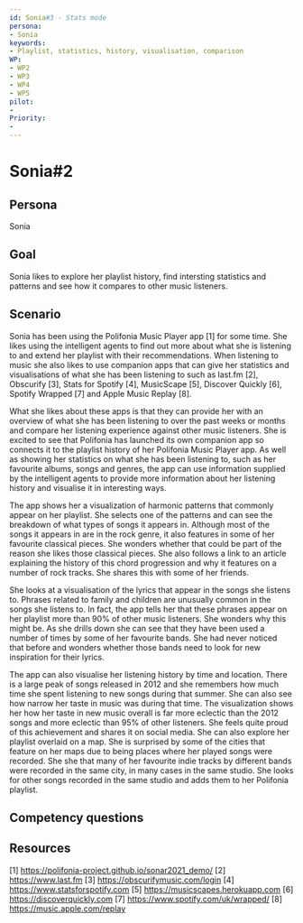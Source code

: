 ```yaml
---
id: Sonia#3 - Stats mode
persona: 
- Sonia
keywords: 
- Playlist, statistics, history, visualisation, comparison
WP:
- WP2
- WP3
- WP4
- WP5
pilot:
- 
Priority:
- 
---
```

# Sonia#2

## Persona
Sonia

## Goal
Sonia likes to explore her playlist history, find intersting statistics and patterns and see how it compares to other music listeners.

## Scenario  
Sonia has been using the Polifonia Music Player app [1] for some time. She likes using the intelligent agents to find out more about what she is listening to and extend her playlist with their recommendations. When listening to music she also likes to use companion apps that can give her statistics and visualisations of what she has been listening to such as last.fm [2], Obscurify [3], Stats for Spotify [4], MusicScape [5], Discover Quickly [6], Spotify Wrapped [7] and Apple Music Replay [8].

What she likes about these apps is that they can provide her with an overview of what she has been listening to over the past weeks or months and compare her listening experience against other music listeners. She is excited to see that Polifonia has launched its own companion app so connects it to the playlist history of her Polifonia Music Player app. As well as showing her statistics on what she has been listening to, such as her favourite albums, songs and genres, the app can use information supplied by the intelligent agents to provide more information about her listening history and visualise it in interesting ways.

The app shows her a visualization of harmonic patterns that commonly appear on her playlist. She selects one of the patterns and can see the breakdown of what types of songs it appears in. Although most of the songs it appears in are in the rock genre, it also features in some of her favourite classical pieces. She wonders whether that could be part of the reason she likes those classical pieces. She also follows a link to an article explaining the history of this chord progression and why it features on a number of rock tracks. She shares this with some of her friends.

She looks at a visualisation of the lyrics that appear in the songs she listens to. Phrases related to family and children are unusually common in the songs she listens to. In fact, the app tells her that these phrases appear on her playlist more than 90% of other music listeners. She wonders why this might be. As she drills down she can see that they have been used a number of times by some of her favourite bands. She had never noticed that before and wonders whether those bands need to look for new inspiration for their lyrics. 

The app can also visualise her listening history by time and location. There is a large peak of songs released in 2012 and she remembers how much time she spent listening to new songs during that summer. She can also see how narrow her taste in music was during that time. The visualization shows her how her taste in new music overall is far more eclectic than the 2012 songs and more eclectic than 95% of other listeners. She feels quite proud of this achievement and shares it on social media. She can also explore her playlist overlaid on a map. She is surprised by some of the cities that feature on her maps due to being places where her played songs were recorded. She she that many of her favourite indie tracks by different bands were recorded in the same city, in many cases in the same studio. She looks for other songs recorded in the same studio and adds them to her Polifonia playlist.



## Competency questions 


## Resources
[1] https://polifonia-project.github.io/sonar2021_demo/
[2] https://www.last.fm
[3] https://obscurifymusic.com/login
[4] https://www.statsforspotify.com
[5] https://musicscapes.herokuapp.com
[6] https://discoverquickly.com
[7] https://www.spotify.com/uk/wrapped/
[8] https://music.apple.com/replay
